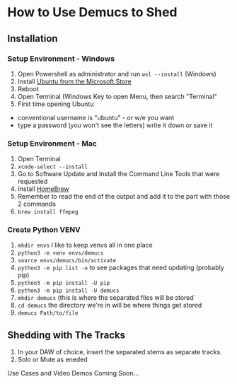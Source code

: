 # How to Use Demucs to Shed
## Installation
### Setup Environment - Windows
1. Open Powershell as administrator and run `wsl --install` (Windows)
1. Install [Ubuntu from the Microsoft Store](https://apps.microsoft.com/detail/9pdxgncfsczv?hl=en-US&gl=US)
1. Reboot
1. Open Terminal (Windows Key to open Menu, then search "Terminal"
1. First time opening Ubuntu
 - conventional username is "ubuntu" - or w/e you want
 - type a password (you won't see the letters) write it down or save it

### Setup Environment - Mac
1. Open Terminal
2. `xcode-select --install`
4. Go to Software Update and Install the Command Line Tools that were requested
5. Install [HomeBrew](https://brew.sh/)
6. Remember to read the end of the output and add it to the part with those 2 commands
7. `brew install ffmpeg`

### Create Python VENV
1. `mkdir envs` I like to keep venvs all in one place
2. `python3 -m venv envs/demucs`
3. `source envs/demucs/bin/activate`
4. `python3 -m pip list -o` to see packages that need updating (probably pip)
5. `python3 -m pip install -U pip`
6. `python3 -m pip install -U demucs`
7. `mkdir demucs` (this is where the separated files will be stored`
8. `cd demucs` the directory we're in will be where things get stored
9. `demucs Path/to/file`

## Shedding with The Tracks
1. In your DAW of choice, insert the separated stems as separate tracks.
2. Solo or Mute as eneded

Use Cases and Video Demos Coming Soon...
